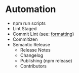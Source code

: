 # Automation

 - npm run scripts
 - Lint Staged
 - Commit Lint (see: [formatting](../formatting/index.md))
 - Commitizen
 - Semantic Release
    - Release Notes
    - Changelog
    - Publishing (npm release)
    - Contributors